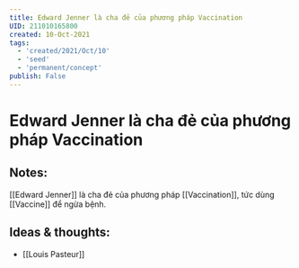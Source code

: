 ```yaml
---
title: Edward Jenner là cha đẻ của phương pháp Vaccination
UID: 211010165800
created: 10-Oct-2021
tags:
  - 'created/2021/Oct/10'
  - 'seed'
  - 'permanent/concept'
publish: False
---
```

# Edward Jenner là cha đẻ của phương pháp Vaccination

## Notes:
[[Edward Jenner]] là cha đẻ của phương pháp [[Vaccination]], tức dùng [[Vaccine]] để ngừa bệnh.

## Ideas & thoughts:
- [[Louis Pasteur]]


